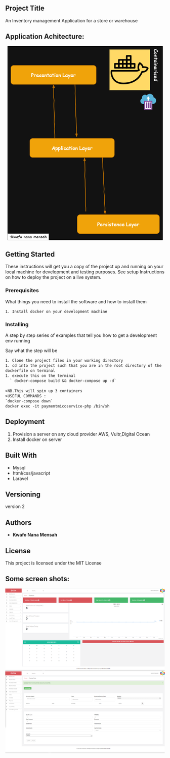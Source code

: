 ## Project Title

An Inventory management  Application  for a store or warehouse

## Application Achitecture:
<p align="center">
  <img  src="https://github.com/nanakwafo/Inventory-Application/blob/master/images/icon3.png">
</p>


## Getting Started

These instructions will get you a copy of the project up and running on your local machine for development and testing purposes. See setup Instructions on how to deploy the project on a live system.

### Prerequisites

What things you need to install the software and how to install them

```
1. Install docker on your development machine

```

### Installing

A step by step series of examples that tell you how to get a development env running

Say what the step will be

```
1. Clone the project files in your working directory
1. cd into the project such that you are in the root directory of the dockerfile on terminal
1. execute this on the terminal
  ` docker-compose build && docker-compose up -d`

>NB.This will spin up 3 containers
>USEFUL COMMANDS :
`docker-compose down`
docker exec -it paymentmicoservice-php /bin/sh
```


## Deployment

1. Provision a server on any cloud provider  AWS, Vultr,Digital Ocean
1. Install docker on server

## Built With

* Mysql
* html/css/javacript
* Laravel


## Versioning

version 2

## Authors

* **Kwafo Nana Mensah**

## License

This project is licensed under the MIT License

## Some screen shots:

![alt text](https://github.com/nanakwafo/Inventory-Application/blob/master/images/icon2.png "Logo Title Text 1")
![alt text](https://github.com/nanakwafo/Inventory-Application/blob/master/images/icon1.png "Logo Title Text 1")



